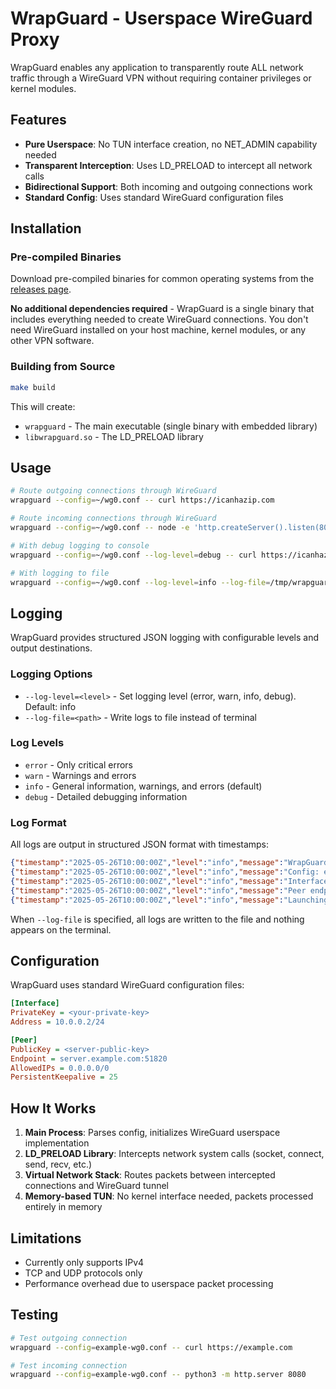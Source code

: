 # WrapGuard - Userspace WireGuard Proxy

WrapGuard enables any application to transparently route ALL network traffic through a WireGuard VPN without requiring container privileges or kernel modules.

## Features

- **Pure Userspace**: No TUN interface creation, no NET_ADMIN capability needed
- **Transparent Interception**: Uses LD_PRELOAD to intercept all network calls
- **Bidirectional Support**: Both incoming and outgoing connections work
- **Standard Config**: Uses standard WireGuard configuration files

## Installation

### Pre-compiled Binaries

Download pre-compiled binaries for common operating systems from the [releases page](https://github.com/puzed/wrapguard/releases).

**No additional dependencies required** - WrapGuard is a single binary that includes everything needed to create WireGuard connections. You don't need WireGuard installed on your host machine, kernel modules, or any other VPN software.

### Building from Source

```bash
make build
```

This will create:
- `wrapguard` - The main executable (single binary with embedded library)
- `libwrapguard.so` - The LD_PRELOAD library

## Usage

```bash
# Route outgoing connections through WireGuard
wrapguard --config=~/wg0.conf -- curl https://icanhazip.com

# Route incoming connections through WireGuard
wrapguard --config=~/wg0.conf -- node -e 'http.createServer().listen(8080)'

# With debug logging to console
wrapguard --config=~/wg0.conf --log-level=debug -- curl https://icanhazip.com

# With logging to file
wrapguard --config=~/wg0.conf --log-level=info --log-file=/tmp/wrapguard.log -- curl https://icanhazip.com
```

## Logging

WrapGuard provides structured JSON logging with configurable levels and output destinations.

### Logging Options

- `--log-level=<level>` - Set logging level (error, warn, info, debug). Default: info
- `--log-file=<path>` - Write logs to file instead of terminal

### Log Levels

- `error` - Only critical errors
- `warn` - Warnings and errors
- `info` - General information, warnings, and errors (default)
- `debug` - Detailed debugging information

### Log Format

All logs are output in structured JSON format with timestamps:

```json
{"timestamp":"2025-05-26T10:00:00Z","level":"info","message":"WrapGuard v1.0.0-dev initialized"}
{"timestamp":"2025-05-26T10:00:00Z","level":"info","message":"Config: example-wg0.conf"}
{"timestamp":"2025-05-26T10:00:00Z","level":"info","message":"Interface: 10.2.0.2/32"}
{"timestamp":"2025-05-26T10:00:00Z","level":"info","message":"Peer endpoint: 192.168.1.8:51820"}
{"timestamp":"2025-05-26T10:00:00Z","level":"info","message":"Launching: curl https://icanhazip.com"}
```

When `--log-file` is specified, all logs are written to the file and nothing appears on the terminal.

## Configuration

WrapGuard uses standard WireGuard configuration files:

```ini
[Interface]
PrivateKey = <your-private-key>
Address = 10.0.0.2/24

[Peer]
PublicKey = <server-public-key>
Endpoint = server.example.com:51820
AllowedIPs = 0.0.0.0/0
PersistentKeepalive = 25
```

## How It Works

1. **Main Process**: Parses config, initializes WireGuard userspace implementation
2. **LD_PRELOAD Library**: Intercepts network system calls (socket, connect, send, recv, etc.)
3. **Virtual Network Stack**: Routes packets between intercepted connections and WireGuard tunnel
4. **Memory-based TUN**: No kernel interface needed, packets processed entirely in memory

## Limitations

- Currently only supports IPv4
- TCP and UDP protocols only
- Performance overhead due to userspace packet processing

## Testing

```bash
# Test outgoing connection
wrapguard --config=example-wg0.conf -- curl https://example.com

# Test incoming connection
wrapguard --config=example-wg0.conf -- python3 -m http.server 8080
```

